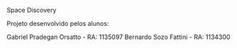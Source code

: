 Space Discovery

Projeto desenvolvido pelos alunos: 

Gabriel Pradegan Orsatto - RA: 1135097
Bernardo Sozo Fattini - RA: 1134300
